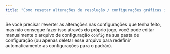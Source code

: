 ```yaml
---
title: "Como resetar alterações de resolução / configurações gráficas incompatíveis?"
---
```


Se você precisar reverter as alterações nas configurações que tenha feito, mas não consegue fazer isso através do próprio jogo, você pode editar manualmente o arquivo de configuração `config` na sua pasta de configuração (ou apenas deletar esse arquivo para redefinir automaticamente as configurações para o padrão).
